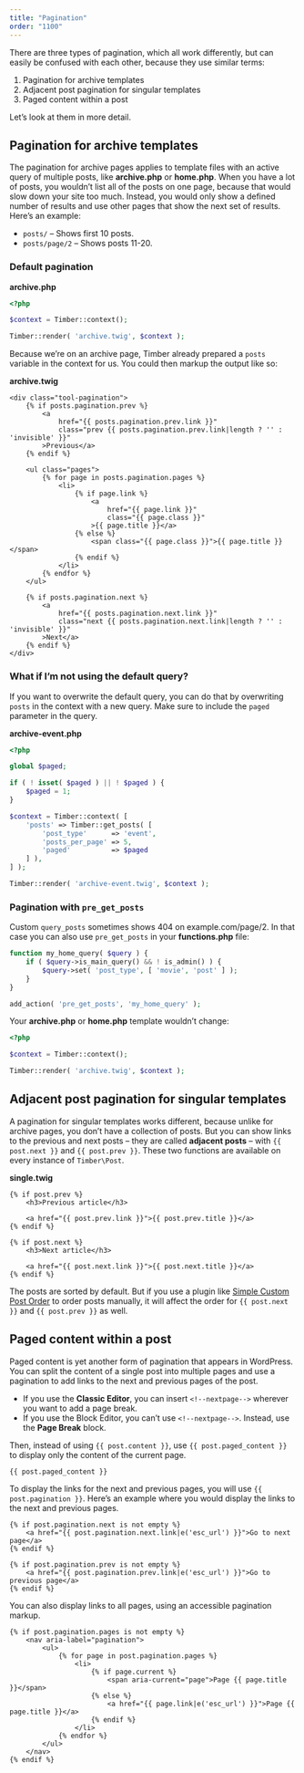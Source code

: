 ```yaml
---
title: "Pagination"
order: "1100"
---
```


There are three types of pagination, which all work differently, but can easily be confused with each other, because they use similar terms:

1. Pagination for archive templates
2. Adjacent post pagination for singular templates
3. Paged content within a post

Let’s look at them in more detail.

## Pagination for archive templates

The pagination for archive pages applies to template files with an active query of multiple posts, like **archive.php** or **home.php**. When you have a lot of posts, you wouldn’t list all of the posts on one page, because that would slow down your site too much. Instead, you would only show a defined number of results and use other pages that show the next set of results. Here’s an example:

- `posts/` – Shows first 10 posts.
- `posts/page/2` – Shows posts 11-20.

### Default pagination

**archive.php**

```php
<?php

$context = Timber::context();

Timber::render( 'archive.twig', $context );
```

Because we’re on an archive page, Timber already prepared a `posts` variable in the context for us. You could then markup the output like so:

**archive.twig**

```twig
<div class="tool-pagination">
	{% if posts.pagination.prev %}
		<a
            href="{{ posts.pagination.prev.link }}"
            class="prev {{ posts.pagination.prev.link|length ? '' : 'invisible' }}"
        >Previous</a>
	{% endif %}

	<ul class="pages">
		{% for page in posts.pagination.pages %}
			<li>
				{% if page.link %}
					<a
                        href="{{ page.link }}"
                        class="{{ page.class }}"
                    >{{ page.title }}</a>
				{% else %}
					<span class="{{ page.class }}">{{ page.title }}</span>
				{% endif %}
			</li>
		{% endfor %}
	</ul>

	{% if posts.pagination.next %}
		<a
            href="{{ posts.pagination.next.link }}"
            class="next {{ posts.pagination.next.link|length ? '' : 'invisible' }}"
        >Next</a>
	{% endif %}
</div>
```

### What if I’m not using the default query?

If you want to overwrite the default query, you can do that by overwriting `posts` in the context with a new query. Make sure to include the `paged` parameter in the query.

**archive-event.php**

```php
<?php

global $paged;

if ( ! isset( $paged ) || ! $paged ) {
    $paged = 1;
}

$context = Timber::context( [
    'posts' => Timber::get_posts( [
        'post_type'      => 'event',
        'posts_per_page' => 5,
        'paged'          => $paged
    ] ),
] );

Timber::render( 'archive-event.twig', $context );
```

### Pagination with `pre_get_posts`

Custom `query_posts` sometimes shows 404 on example.com/page/2. In that case you can also use `pre_get_posts` in your **functions.php** file:

```php
function my_home_query( $query ) {
    if ( $query->is_main_query() && ! is_admin() ) {
        $query->set( 'post_type', [ 'movie', 'post' ] );
    }
}

add_action( 'pre_get_posts', 'my_home_query' );
```

Your **archive.php** or **home.php** template wouldn’t change:

```php
<?php

$context = Timber::context();

Timber::render( 'archive.twig', $context );
```

## Adjacent post pagination for singular templates

A pagination for singular templates works different, because unlike for archive pages, you don’t have a collection of posts. But you can show links to the previous and next posts – they are called **adjacent posts** – with `{{ post.next }}` and `{{ post.prev }}`. These two functions are available on every instance of `Timber\Post`.

**single.twig**

```twig
{% if post.prev %}
    <h3>Previous article</h3>

    <a href="{{ post.prev.link }}">{{ post.prev.title }}</a>
{% endif %}

{% if post.next %}
    <h3>Next article</h3>

    <a href="{{ post.next.link }}">{{ post.next.title }}</a>
{% endif %}
```

The posts are sorted by default. But if you use a plugin like [Simple Custom Post Order](https://wordpress.org/plugins/simple-custom-post-order/) to order posts manually, it will affect the order for `{{ post.next }}` and `{{ post.prev }}` as well.

## Paged content within a post

Paged content is yet another form of pagination that appears in WordPress. You can split the content of a single post into multiple pages and use a pagination to add links to the next and previous pages of the post.

- If you use the **Classic Editor**, you can insert `<!--nextpage-->` wherever you want to add a page break.
- If you use the Block Editor, you can’t use `<!--nextpage-->`. Instead, use the **Page Break** block.

Then, instead of using `{{ post.content }}`, use `{{ post.paged_content }}` to display only the content of the current page.

```twig
{{ post.paged_content }}
```

To display the links for the next and previous pages, you will use `{{ post.pagination }}`. Here’s an example where you would display the links to the next and previous pages.

```twig
{% if post.pagination.next is not empty %}
	<a href="{{ post.pagination.next.link|e('esc_url') }}">Go to next page</a>
{% endif %}

{% if post.pagination.prev is not empty %}
	<a href="{{ post.pagination.prev.link|e('esc_url') }}">Go to previous page</a>
{% endif %}
```

You can also display links to all pages, using an accessible pagination markup.

```twig
{% if post.pagination.pages is not empty %}
    <nav aria-label="pagination">
        <ul>
            {% for page in post.pagination.pages %}
                <li>
                    {% if page.current %}
                        <span aria-current="page">Page {{ page.title }}</span>
                    {% else %}
                        <a href="{{ page.link|e('esc_url') }}">Page {{ page.title }}</a>
                    {% endif %}
                </li>
            {% endfor %}
        </ul>
    </nav>
{% endif %}
```
